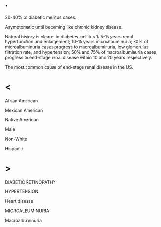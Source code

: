 # .

20-40% of diabetic mellitus cases.

Asymptomatic until becoming like chronic kidney disease.

Natural history is clearer in diabetes mellitus 1: 5-15 years renal hyperfunction and enlargement; 10-15 years microalbuminuria; 80% of microalbuminuria cases progress to macroalbuminuria, low glomerulus filtration rate, and hypertension; 50% and 75% of macroalbuminuria cases progress to end-stage renal disease within 10 and 20 years respectively.

The most common cause of end-stage renal disease in the US.

# <

Afrian American

Mexican American

Native American

Male

Non-White

Hispanic

# >

DIABETIC RETINOPATHY

HYPERTENSION

Heart disease

MICROALBUMINURIA

Macroalbuminuria
